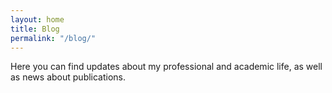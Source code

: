 ```yaml
---
layout: home
title: Blog
permalink: "/blog/"
---
```


Here you can find updates about my professional and academic life, as well as news about publications.

